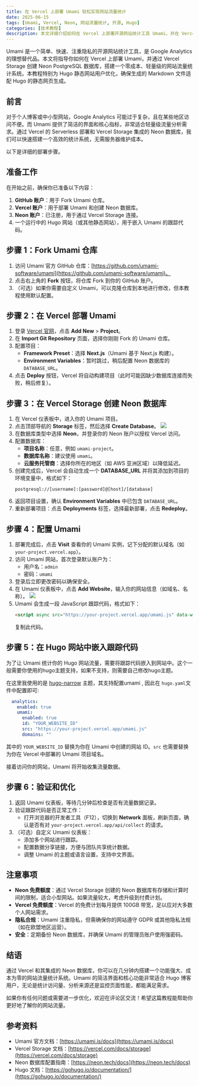 ```yaml
---
title: 在 Vercel 上部署 Umami 轻松实现网站流量统计
date: 2025-06-15
tags: [Umami, Vercel, Neon, 网站流量统计, 开源, Hugo]
categories: [技术教程]
description: 本文详细介绍如何在 Vercel 上部署开源网站统计工具 Umami，并在 Vercel Storage 中创建 Neon 数据库作为存储，快速搭建一个简单、轻量且注重隐私的网站流量分析系统，适配 Hugo 静态网站生成。
---
```


Umami 是一个简单、快速、注重隐私的开源网站统计工具，是 Google Analytics 的理想替代品。本文将指导你如何在 Vercel 上部署 Umami，并通过 Vercel Storage 创建 Neon PostgreSQL 数据库，搭建一个零成本、轻量级的网站流量统计系统。本教程特别为 Hugo 静态网站用户优化，确保生成的 Markdown 文件适配 Hugo 的静态网页生成。

## 前言

对于个人博客或中小型网站，Google Analytics 可能过于复杂，且在某些地区访问不便。而 Umami 提供了简洁的界面和核心指标，非常适合轻量级流量分析需求。通过 Vercel 的 Serverless 部署和 Vercel Storage 集成的 Neon 数据库，我们可以快速搭建一个高效的统计系统，无需服务器维护成本。

以下是详细的部署步骤。

## 准备工作

在开始之前，确保你已准备以下内容：

1. **GitHub 账户**：用于 Fork Umami 仓库。
2. **Vercel 账户**：用于部署 Umami 和创建 Neon 数据库。
3. **Neon 账户**：已注册，用于通过 Vercel Storage 连接。
4. 一个运行中的 Hugo 网站（或其他静态网站），用于嵌入 Umami 的跟踪代码。

## 步骤 1：Fork Umami 仓库

1. 访问 Umami 官方 GitHub 仓库：[https://github.com/umami-software/umami](https://github.com/umami-software/umami)。
2. 点击右上角的 **Fork** 按钮，将仓库 Fork 到你的 GitHub 账户。
3. （可选）如果你需要自定义 Umami，可以克隆仓库到本地进行修改，但本教程使用默认配置。

## 步骤 2：在 Vercel 部署 Umami

1. 登录 [Vercel 官网](https://vercel.com/)，点击 **Add New** > **Project**。
2. 在 **Import Git Repository** 页面，选择你刚刚 Fork 的 Umami 仓库。
3. 配置项目：
   - **Framework Preset**：选择 **Next.js**（Umami 基于 Next.js 构建）。
   - **Environment Variables**：暂时跳过，稍后配置 Neon 数据库的 `DATABASE_URL`。
4. 点击 **Deploy** 按钮，Vercel 将自动构建项目（此时可能因缺少数据库连接而失败，稍后修复）。

## 步骤 3：在 Vercel Storage 创建 Neon 数据库

1. 在 Vercel 仪表板中，进入你的 Umami 项目。
2. 点击顶部导航的 **Storage** 标签，然后选择 **Create Database**。
![](https://img.music-poster.art/2025/06/cba773362305001171fb5d0defb4f960.png)
3. 在数据库类型中选择 **Neon**，并登录你的 Neon 账户以授权 Vercel 访问。
4. 配置数据库：
   - **项目名称**：任意，例如 `umami-project`。
   - **数据库名称**：建议使用 `umami`。
   - **云服务托管商**：选择你所在的地区（如 AWS 亚洲区域）以降低延迟。
5. 创建完成后，Vercel 会自动生成一个 **DATABASE_URL** 并将其添加到项目的环境变量中，格式如下：
   ```
   postgresql://[username]:[password]@[host]/[database]
   ```
6. 返回项目设置，确认 **Environment Variables** 中已包含 `DATABASE_URL`。
7. 重新部署项目：点击 **Deployments** 标签，选择最新部署，点击 **Redeploy**。

## 步骤 4：配置 Umami

1. 部署完成后，点击 **Visit** 查看你的 Umami 实例，记下分配的默认域名（如 `your-project.vercel.app`）。
2. 访问 Umami 网站，首次登录默认账户为：
   - 用户名：`admin`
   - 密码：`umami`
3. 登录后立即更改密码以确保安全。
4. 在 Umami 仪表板中，点击 **Add Website**，输入你的网站信息（如域名、名称）。
![](https://img.music-poster.art/2025/06/2b0b37c13001ea761ffcd370f170defc.png)
5. Umami 会生成一段 JavaScript 跟踪代码，格式如下：
   ```html
   <script async src="https://your-project.vercel.app/umami.js" data-website-id="YOUR_WEBSITE_ID"></script>
   ```
   复制此代码。

## 步骤 5：在 Hugo 网站中嵌入跟踪代码

为了让 Umami 统计你的 Hugo 网站流量，需要将跟踪代码嵌入到网站中。这个一般需要你使用的hugo主题支持，如果不支持，则需要自己修改hugo主题。

在这里我使用的是 [hugo-narrow](https://github.com/luizdepra/hugo-narrow) 主题，其支持配置umami , 因此在 `hugo.yaml`文件中配置即可:
```yaml
  analytics:
    enabled: true
    umami: 
      enabled: true
      id: "YOUR_WEBSITE_ID"
      src: "https://your-project.vercel.app/umami.js"
      domains: ""
```
其中的 `YOUR_WEBSITE_ID` 替换为你在 Umami 中创建的网站 ID。`src` 也需要替换为你在 Vercel 中部署的 Umami 项目域名。

接着访问你的网站，Umami 将开始收集流量数据。

## 步骤 6：验证和优化

1. 返回 Umami 仪表板，等待几分钟后检查是否有流量数据记录。
2. 验证跟踪代码是否正常工作：
   - 打开浏览器的开发者工具（F12），切换到 **Network** 面板，刷新页面，确认是否有对 `your-project.vercel.app/api/collect` 的请求。
3. （可选）自定义 Umami 仪表板：
   - 添加多个网站进行跟踪。
   - 配置数据分享链接，方便与团队共享统计数据。
   - 调整 Umami 的主题或语言设置，支持中文界面。

## 注意事项

- **Neon 免费额度**：通过 Vercel Storage 创建的 Neon 数据库有存储和计算时间的限制，适合小型网站。如果流量较大，考虑升级到付费计划。
- **Vercel 免费额度**：Vercel 的免费计划每月提供 100GB 带宽，足以应对大多数个人网站需求。
- **隐私合规**：Umami 注重隐私，但需确保你的网站遵守 GDPR 或其他隐私法规（如在欧盟地区运营）。
- **安全**：定期备份 Neon 数据库，并确保 Umami 的管理员账户使用强密码。

## 结语

通过 Vercel 和其集成的 Neon 数据库，你可以在几分钟内搭建一个功能强大、成本为零的网站流量统计系统。Umami 的简洁界面和核心功能非常适合 Hugo 博客用户，无论是统计访问量、分析来源还是监控页面性能，都能满足需求。

如果你有任何问题或需要进一步优化，欢迎在评论区交流！希望这篇教程能帮助你更好地了解你的网站流量。

## 参考资料

- Umami 官方文档：[https://umami.is/docs](https://umami.is/docs)
- Vercel Storage 文档：[https://vercel.com/docs/storage](https://vercel.com/docs/storage)
- Neon 数据库配置指南：[https://neon.tech/docs](https://neon.tech/docs)
- Hugo 文档：[https://gohugo.io/documentation/](https://gohugo.io/documentation/)